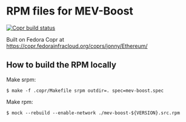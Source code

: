# RPM files for MEV-Boost

[![Copr build status](https://copr.fedorainfracloud.org/coprs/jonny/Ethereum/package/mev-boost/status_image/last_build.png)](https://copr.fedorainfracloud.org/coprs/jonny/Ethereum/package/mev-boost/)

Built on Fedora Copr at https://copr.fedorainfracloud.org/coprs/jonny/Ethereum/

## How to build the RPM locally

Make srpm:
```
$ make -f .copr/Makefile srpm outdir=. spec=mev-boost.spec
```

Make rpm:
```
$ mock --rebuild --enable-network ./mev-boost-${VERSION}.src.rpm
```
